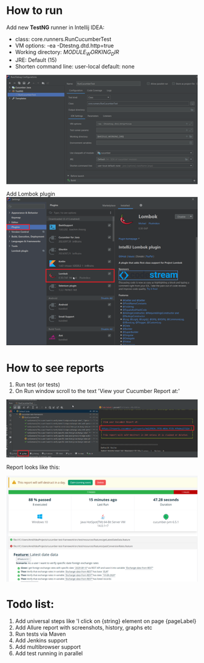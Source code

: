 # How to run

Add new **TestNG** runner in Intellij IDEA:

* class: core.runners.RunCucumberTest
* VM options: -ea -Dtestng.dtd.http=true
* Working directory: $MODULE_WORKING_DIR$
* JRE: Default (15)
* Shorten command line: user-local default: none

![Runner screenshot](https://github.com/ClintEstwood/cucumber-test-framework/blob/master/runner.jpeg)

Add Lombok plugin
![lombok plugin screenshot](https://github.com/ClintEstwood/cucumber-test-framework/blob/master/lombok.jpeg)

# How to see reports

1. Run test (or tests)
2. On Run window scroll to the text 'View your Cucumber Report at:'

![Where is report's link screenshot](https://github.com/ClintEstwood/cucumber-test-framework/blob/master/report.jpeg)

Report looks like this:

![Report example screenshot](https://github.com/ClintEstwood/cucumber-test-framework/blob/master/report_example.jpeg)

# Todo list:

1. Add universal steps like 'I click on {string} element on page {pageLabel}
2. Add Allure report with screenshots, history, graphs etc
3. Run tests via Maven
4. Add Jenkins support
5. Add multibrowser support
6. Add test running in parallel 
